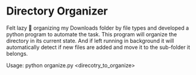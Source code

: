 # Directory Organizer

Felt lazy :grimacing: organizing my Downloads folder by file types and developed a python program to automate the task. This program will organize the directory in its current state. And if left running in background it will automatically detect if new files are added and move it to the sub-folder it belongs.

Usage: python organize.py <direcotry_to_organize>
